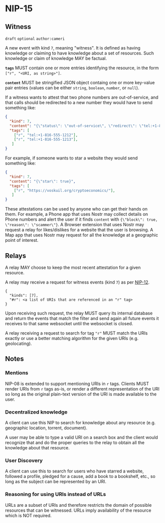 NIP-15
======

Witness
-------

`draft` `optional` `author:cameri`

A new event with kind `7`, meaning "witness". It is defined as having knowledge or claiming to have knowledge about a set of resources.
Such knowledge or claim of knowledge MAY be factual.

**`tags`** MUST contain one or more entries identifying the resource, in the form `["r", "<URI, as string>"]`.

**`content`** MUST be stringified JSON object containg one or more key-value pair entries (values can be either `string`, `boolean`, `number`, or `null`).

If a witness wants to attest that two phone numbers are out-of-service, and that calls should be redirected to a new number they would have to send something like:

```json
{
  "kind": 7,
  "content": "{\"status\": \"out-of-service\", \"redirect\": \"tel:+1-816-888-1000\"}",
  "tags": [
    ["r", "tel:+1-816-555-1212"],
    ["r", "tel:+1-816-555-1213"],
   ]
}
```

For example, if someone wants to star a website they would send something like:

```json
{
  "kind": 7,
  "content": "{\"star\": true}",
  "tags": [
    ["r", "https://voskuil.org/cryptoeconomics/"],
   ]
}
```

These attestations can be used by anyone who can get their hands on them. For example, a Phone app that uses Nostr
may collect details on Phone numbers and alert the user if it finds `content` with `{\"block\": true, \"reason\": \"scammer\"}`.
A Browser extension that uses Nostr may request a relay for likes/dislikes for a website that the user is browsing.
A Map app that uses Nostr may request for all the knowledge at a geographic point of interest.

## Relays

A relay MAY choose to keep the most recent attestation for a given resource.

A relay may receive a request for witness events (kind `7`) as per [NIP-12](https://github.com/fiatjaf/nostr/blob/master/nips/12.md).

```
{
  "kinds": [7],
  "#r": <a list of URIs that are referenced in an "r" tag>
}
```

Upon receiving such request, the relay MUST query its internal database and return the events that match the filter and send again all future events it receives to that same websocket until the websocket is closed.

A relay receiving a request to search for tag `"r"` MUST match the URIs exactly or use a better matching algorithm for the given URIs (e.g. geolocating).


## Notes

### Mentions

NIP-08 is extended to support mentioning URIs in `r` tags. Clients MUST render URIs from `r` tags as-is, or render a different representation of the URI so long as the original plain-text version of the URI is made available to the user.

### Decentralized knowledge

A client can use this NIP to search for knowledge about any resource (e.g. geographic location, torrent, document).

A user may be able to type a valid URI on a search box and the client would recognize that and do the proper queries to the relay to obtain all the knowledge about that resource.

### User Discovery

A client can use this to search for users who have starred a website, followed a profile, pledged for a cause, add a book to a bookshelf, etc., so long as the subject can be represented by an URI.

### Reasoning for using URIs instead of URLs

URLs are a subset of URIs and therefore restricts the domain of possible resources that can be witnessed. URLs imply availability of the resource which is NOT required.
